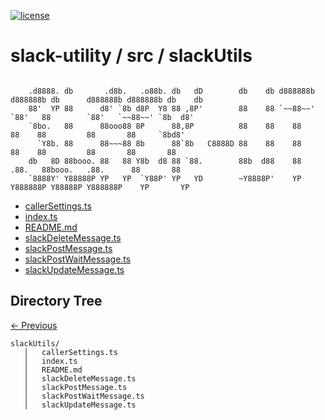 
[![license](https://img.shields.io/github/license/jamesisaac/react-native-background-task.svg)](https://opensource.org/licenses/MIT)


# slack-utility / src / slackUtils

```

    .d8888. db       .d8b.   .o88b. db   dD        db    db d888888b d888888b db      d888888b d888888b db    db 
    88'  YP 88      d8' `8b d8P  Y8 88 ,8P'        88    88 `~~88~~'   `88'   88        `88'   `~~88~~' `8b  d8' 
    `8bo.   88      88ooo88 8P      88,8P          88    88    88       88    88         88       88     `8bd8'  
      `Y8b. 88      88~~~88 8b      88`8b   C8888D 88    88    88       88    88         88       88       88    
    db   8D 88booo. 88   88 Y8b  d8 88 `88.        88b  d88    88      .88.   88booo.   .88.      88       88    
    `8888Y' Y88888P YP   YP  `Y88P' YP   YD        ~Y8888P'    YP    Y888888P Y88888P Y888888P    YP       YP    
```


 - [callerSettings.ts](./callerSettings.ts) - [index.ts](./index.ts) - [README.md](./README.md) - [slackDeleteMessage.ts](./slackDeleteMessage.ts) - [slackPostMessage.ts](./slackPostMessage.ts) - [slackPostWaitMessage.ts](./slackPostWaitMessage.ts) - [slackUpdateMessage.ts](./slackUpdateMessage.ts)
## Directory Tree
[<- Previous](https://github.com/marc-aurele-besner/slack-utility)
```
slackUtils/
   │   callerSettings.ts
   │   index.ts
   │   README.md
   │   slackDeleteMessage.ts
   │   slackPostMessage.ts
   │   slackPostWaitMessage.ts
   │   slackUpdateMessage.ts
```
